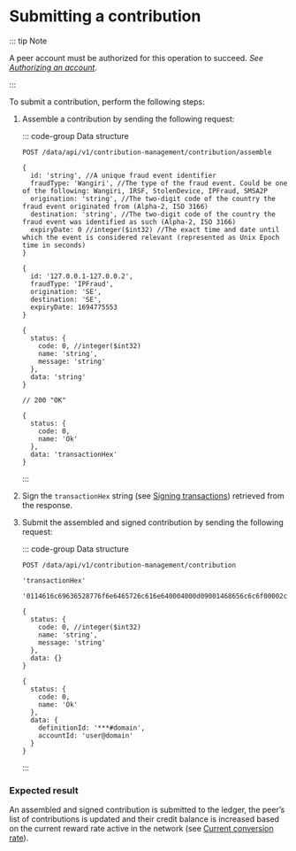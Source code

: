 # Submitting a contribution

::: tip Note

A peer account must be authorized for this operation to succeed. _See [Authorizing an account](authorizing-an-account.md)_.

:::

To submit a contribution, perform the following steps:

1. Assemble a contribution by sending the following request:

   ::: code-group Data structure

   ```http [Request]
   POST /data/api/v1/contribution-management/contribution/assemble
   ```

   ```json5 [Input structure]
   {
     id: 'string', //A unique fraud event identifier
     fraudType: 'Wangiri', //The type of the fraud event. Could be one of the following: Wangiri, IRSF, StolenDevice, IPFraud, SMSA2P
     origination: 'string', //The two-digit code of the country the fraud event originated from (Alpha-2, ISO 3166)
     destination: 'string', //The two-digit code of the country the fraud event was identified as such (Alpha-2, ISO 3166)
     expiryDate: 0 //integer($int32) //The exact time and date until which the event is considered relevant (represented as Unix Epoch time in seconds)
   }
   ```

   ```json5 [Input example]
   {
     id: '127.0.0.1-127.0.0.2',
     fraudType: 'IPFraud',
     origination: 'SE',
     destination: 'SE',
     expiryDate: 1694775553
   }
   ```

   ```json5 [Output structure]
   {
     status: {
       code: 0, //integer($int32)
       name: 'string',
       message: 'string'
     },
     data: 'string'
   }
   ```

   ```json5 [Output example]
   // 200 "OK"

   {
     status: {
       code: 0,
       name: 'Ok'
     },
     data: 'transactionHex'
   }
   ```

   :::

2. Sign the `transactionHex` string (see [Signing transactions](signing-transactions.md)) retrieved from the response.
3. Submit the assembled and signed contribution by sending the following request:

   ::: code-group Data structure

   ```http [Request]
   POST /data/api/v1/contribution-management/contribution
   ```

   ```json5 [Input structure]
   'transactionHex'
   ```

   ```json5 [Input example]
   '0114616c69636528776f6e6465726c616e640004000d09001468656c6c6f00002cde318c87010000a0860100000000000000041c65643235353139807233bfc89dcbd68c19fde6ce6158225298ec1131b6a130d1aeb454c1ab5183c00101bef276fc36ba638abd422e76fd0e6df319df1c3d336ab60d7276333b4010bb7d962d04b273d9caf91cb8509581c0b55e1cdee371c52863a8b4b62c67fbfc870f'
   ```

   ```json5 [Output structure]
   {
     status: {
       code: 0, //integer($int32)
       name: 'string',
       message: 'string'
     },
     data: {}
   }
   ```

   ```json5 [Output example]
   {
     status: {
       code: 0,
       name: 'Ok'
     },
     data: {
       definitionId: '***#domain',
       accountId: 'user@domain'
     }
   }
   ```

   :::

### Expected result

An assembled and signed contribution is submitted to the ledger, the peer’s list of contributions is updated and their credit balance is increased based on the current reward rate active in the network (see [Current conversion rate](../overview/tokenomics.md)).
